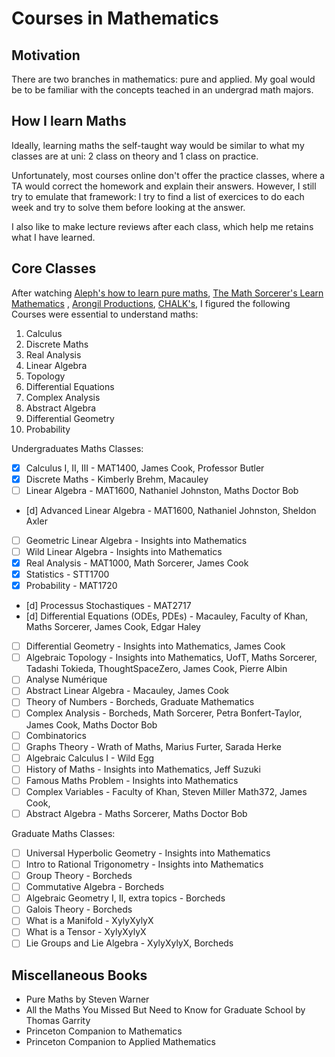 # Courses in Mathematics

## Motivation

There are two branches in mathematics: pure and applied. My goal would
be to be familiar with the concepts teached in an undergrad math majors.

## How I learn Maths

Ideally, learning maths the self-taught way would be similar to what
my classes are at uni: 2 class on theory and 1 class on practice.

Unfortunately, most courses online don't offer the practice classes,
where a TA would correct the homework and explain their answers. However,
I still try to emulate that framework: I try to find a list of exercices
to do each week and try to solve them before looking at the answer.

I also like to make lecture reviews after each class, which help me retains
what I have learned.

## Core Classes

After watching [Aleph's how to learn pure maths](https://www.youtube.com/watch?v=fo-alw2q-BU&t=430s), [The Math Sorcerer's Learn Mathematics](https://www.youtube.com/watch?v=pTnEG_WGd2Q) , [Arongil Productions](https://www.youtube.com/watch?v=lapgPfFAgr4), [CHALK's](https://www.youtube.com/watch?v=fG7ZKdKTo6E&t=1220s), I figured the following Courses were essential to
understand maths:

1. Calculus
2. Discrete Maths
3. Real Analysis
4. Linear Algebra
5. Topology
6. Differential Equations
7. Complex Analysis
8. Abstract Algebra
9. Differential Geometry
10. Probability

Undergraduates Maths Classes:
- [X] Calculus I, II, III - MAT1400, James Cook, Professor Butler
- [X] Discrete Maths - Kimberly Brehm, Macauley
- [ ] Linear Algebra - MAT1600, Nathaniel Johnston, Maths Doctor Bob
- [d] Advanced Linear Algebra - MAT1600, Nathaniel Johnston, Sheldon Axler
- [ ] Geometric Linear Algebra - Insights into Mathematics
- [ ] Wild Linear Algebra - Insights into Mathematics
- [X] Real Analysis - MAT1000, Math Sorcerer, James Cook
- [X] Statistics - STT1700
- [X] Probability - MAT1720
- [d] Processus Stochastiques - MAT2717
- [d] Differential Equations (ODEs, PDEs) - Macauley, Faculty of Khan, Maths Sorcerer, James Cook, Edgar Haley
- [ ] Differential Geometry - Insights into Mathematics, James Cook
- [ ] Algebraic Topology - Insights into Mathematics, UofT, Maths Sorcerer, Tadashi Tokieda, ThoughtSpaceZero, James Cook, Pierre Albin
- [ ] Analyse Numérique
- [ ] Abstract Linear Algebra - Macauley, James Cook
- [ ] Theory of Numbers - Borcheds, Graduate Mathematics
- [ ] Complex Analysis - Borcheds, Math Sorcerer, Petra Bonfert-Taylor, James Cook, Maths Doctor Bob
- [ ] Combinatorics
- [ ] Graphs Theory - Wrath of Maths, Marius Furter, Sarada Herke
- [ ] Algebraic Calculus I - Wild Egg
- [ ] History of Maths - Insights into Mathematics, Jeff Suzuki
- [ ] Famous Maths Problem - Insights into Mathematics
- [ ] Complex Variables - Faculty of Khan, Steven Miller Math372, James Cook,
- [ ] Abstract Algebra - Maths Sorcerer, Maths Doctor Bob

Graduate Maths Classes:
- [ ] Universal Hyperbolic Geometry - Insights into Mathematics
- [ ] Intro to Rational Trigonometry - Insights into Mathematics
- [ ] Group Theory - Borcheds
- [ ] Commutative Algebra - Borcheds
- [ ] Algebraic Geometry I, II, extra topics - Borcheds
- [ ] Galois Theory - Borcheds
- [ ] What is a Manifold - XylyXylyX
- [ ] What is a Tensor - XylyXylyX
- [ ] Lie Groups and Lie Algebra - XylyXylyX, Borcheds

## Miscellaneous Books

- Pure Maths by Steven Warner
- All the Maths You Missed But Need to Know for Graduate School by
  Thomas Garrity
- Princeton Companion to Mathematics
- Princeton Companion to Applied Mathematics

